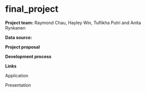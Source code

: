 # final_project

**Project team:**
Raymond Chau, Hayley Win, Tuflikha Putri and Anita Rynkanen

**Data source:**

**Project proposal**

**Development process**

**Links**

Application

Presentation
